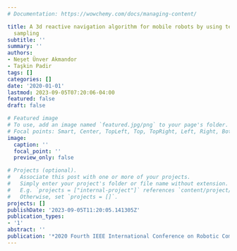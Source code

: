 ```yaml
---
# Documentation: https://wowchemy.com/docs/managing-content/

title: A 3d reactive navigation algorithm for mobile robots by using tentacle-based
  sampling
subtitle: ''
summary: ''
authors:
- Neşet Ünver Akmandor
- Taşkin Padir
tags: []
categories: []
date: '2020-01-01'
lastmod: 2023-09-05T07:20:06-04:00
featured: false
draft: false

# Featured image
# To use, add an image named `featured.jpg/png` to your page's folder.
# Focal points: Smart, Center, TopLeft, Top, TopRight, Left, Right, BottomLeft, Bottom, BottomRight.
image:
  caption: ''
  focal_point: ''
  preview_only: false

# Projects (optional).
#   Associate this post with one or more of your projects.
#   Simply enter your project's folder or file name without extension.
#   E.g. `projects = ["internal-project"]` references `content/project/deep-learning/index.md`.
#   Otherwise, set `projects = []`.
projects: []
publishDate: '2023-09-05T11:20:05.141305Z'
publication_types:
- '1'
abstract: ''
publication: '*2020 Fourth IEEE International Conference on Robotic Computing (IRC)*'
---
```


